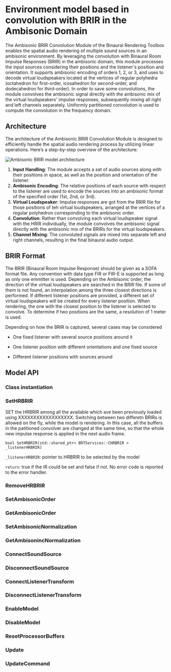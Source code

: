 # Environment model based in convolution with BRIR in the Ambisonic Domain

The Ambisonic BRIR Convolution Module of the Binaural Rendering Toolbox enables the spatial audio rendering of multiple sound sources in an ambisonic environment. By leveraging the convolution with Binaural Room Impulse Responses (BRIR) in the ambisonic domain, this module processes the input sources considering their positions and the listener's position and orientation. It supports ambisonic encoding of orders 1, 2, or 3, and uses to decode virtual loudspeakers located at the vertices of regular polyhedra (octahedron for first-order, icosahedron for second-order, and dodecahedron for third-order). In order to save some convolutions, the module convolves the ambisonic signal directly with the ambisonic mix of the virtual loudspeakers' impulse responses, subsequently mixing all right and left channels separately. Uniformly partitioned convolution is used to compute the convolution in the frequency domain.

## Architecture

The architecture of the Ambisonic BRIR Convolution Module is designed to efficiently handle the spatial audio rendering process by utilizing linear operations. Here’s a step-by-step overview of the architecture:

![Ambisonic BRIR model architecture](/BRT-Documentation/assets/AmbisonicBRIR.png "Ambisonic BRIR model architecture")

1. **Input Handling**: The module accepts a set of audio sources along with their positions in space, as well as the position and orientation of the listener.
2. **Ambisonic Encoding**: The relative positions of each source with respect to the listener are used to encode the sources into an ambisonic format of the specified order (1st, 2nd, or 3rd).
3. **Virtual Loudspeaker**: Impulse responses are got from the BRIR file for those positions of teh virtual loudspeakers, arranged at the vertices of a regular polyhedron corresponding to the ambisonic order.
4. **Convolution**: Rather than convolving each virtual loudspeaker signal with the HRIR individually, the module convolves the ambisonic signal directly with the ambisonic mix of the BRIRs for the virtual loudspeakers.
5. **Channel Mixing**: The convoluted signals are mixed into separate left and right channels, resulting in the final binaural audio output.

## BRIR Format

The BRIR (Binaural Room Impulse Response) should be given as a SOFA format file. Any convention with data type FIR or FIR-E is supported as long as only one emmitter is used. Depending on the Ambisonic order, the direction of the virtual loudspeakers are searched in the BRIR file. If some of them is not found, an interpolation among the three closest directions is performed. If different listener positions are provided, a different set of virtual loudspeakers will be created for every listener position. When rendering, the one with the closest position to the listener is selected to convolve. To determine if two positions are the same, a resolution of 1 meter is used.   

Depending on how the BRIR is captured, several cases may be considered

* One fixed listener with several source positions around it

* One listener position with different orientations and one fixed source

* Different listener positions with sources around

## Model API

### Class instantiation

### SetHRBRIR

SET the HRBRIR among all the available which ave been previously loaded using XXXXXXXXXXXXXXXXXX. Switching between two differetn BRIRs is allowed on the fly, while the model is rendering. In this case, all the buffers in the patitioned convolver are changed at the same time, so that the whole new impulse response is applied in the next audio frame. 

`bool SetHRBRIR(std::shared_ptr< BRTServices::CHRBRIR > _listenerHRBRIR)`

`_listenerHRBRIR`: pointer to HRBRIR to be selected by the model

`return`: true if the IR could be set and false if not. No error code is reported to the error handler.

### RemoveHRBRIR

### SetAmbisonicOrder

### GetAmbisonicOrder

### SetAmbisonicNormalization

### GetAmbisonincNormalization

### ConnectSoundSource

### DisconnectSoundSource

### ConnectListenerTransform

### DisconnectListenerTransform

### EnableModel

### DisableModel

### ResetProcessorBuffers

### Update

### UpdateCommand
